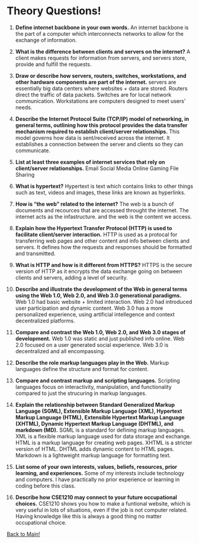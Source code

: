 # Theory Questions!

1. **Define internet backbone in your own words.**
An internet backbone is the part of a computer which interconnects networks to allow for the exchange of information. 

2. **What is the difference between clients and servers on the internet?**
A client makes requests for information from servers, and servers store, provide and fulfill the requests.

3. **Draw or describe how servers, routers, switches, workstations, and other hardware components are part of the internet.**
servers are essentially big data centers where websites + data are stored. Routers direct the traffic of data packets. Switches are for local network communication. Workstations are computers designed to meet users' needs.

4. **Describe the Internet Protocol Suite (TCP/IP) model of networking, in general terms, outlining how this protocol provides the data transfer mechanism required to establish client/server relationships.**
This model governs how data is sent/received across the internet. It establishes a connection between the server and clients so they can communicate.

5. **List at least three examples of internet services that rely on client/server relationships.**
Email
Social Media
Online Gaming
File Sharing

6. **What is hypertext?**
Hypertext is text which contains links to other things such as text, videos and images, these links are known as hyperlinks. 

7. **How is “the web” related to the internet?**
The web is a bunch of documents and recources that are accessed throught the internet. The internet acts as the infastructure. and the web is the content we access.

8. **Explain how the Hypertext Transfer Protocol (HTTP) is used to facilitate client/server interaction.**
HTTP is used as a protocal for transferring web pages and other content and info between clients and servers. It defines how the requests and responses should be formatted and transmitted.

9. **What is HTTP and how is it different from HTTPS?**
HTTPS is the secure version of HTTP as  it encrypts the data exchange going on between clients and servers, adding a level of security. 

10. **Describe and illustrate the development of the Web in general terms using the Web 1.0, Web 2.0, and Web 3.0 generational paradigms.**
Web 1.0 had basic website + limited interaction. Web 2.0 had introduced user participation and dynamic content. Web 3.0 has a more personalized experience, using artificial intellegence and context decentralized platforms.

11. **Compare and contrast the Web 1.0, Web 2.0, and Web 3.0 stages of development.**
Web 1.0 was static and just published info online. Web 2.0 focused on a user generated social experience. Web 3.0 is decentralized and all encompassing. 

12. **Describe the role markup languages play in the Web.**
Markup languages define the structure and format for content.

13. **Compare and contrast markup and scripting languages.**
Scripting languages focus on interactivity, manipulation, and functionality compared to just the strucuring in markup languages.

14. **Explain the relationship between Standard Generalized Markup Language (SGML), Extensible Markup Language (XML), Hypertext Markup Language (HTML), Extensible Hypertext Markup Language (XHTML), Dynamic Hypertext Markup Language (DHTML), and markdown (MD).**
SGML is a standard for defining markup languages. XML is a flexible markup language used for data storage and exchange. HTML is a markup language for creating web pages. XHTML is a stricter version of HTML. DHTML adds dynamic content to HTML pages. Markdown is a lightweight markup language for formatting text.   

15. **List some of your own interests, values, beliefs, resources, prior learning, and experiences.**
Some of my interests include technology and computers. I have practically no prior experience or learning in coding before this class.

16. **Describe how CSE1210 may connect to your future occupational choices.**
CSE1210 shows you how to make a funtional website, which is very useful in lots of situations, even if the job is not computer related. Having knowledge like this is always a good thing no matter occupational choice.

<a href="index.html">Back to Main!</a>

